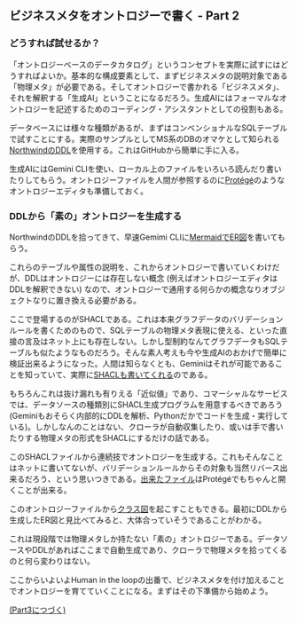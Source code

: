 ## ビジネスメタをオントロジーで書く - Part 2

### どうすれば試せるか？

「オントロジーベースのデータカタログ」というコンセプトを実際に試すにはどうすればよいか。基本的な構成要素として、まずビジネスメタの説明対象である「物理メタ」が必要である。そしてオントロジーで書かれる「ビジネスメタ」、それを解釈する「生成AI」ということになるだろう。生成AIにはフォーマルなオントロジーを記述するためのコーディング・アシスタントとしての役割もある。

データベースには様々な種類があるが、まずはコンベンショナルなSQLテーブルで試すことにする。実際のサンプルとしてMS系のDBのオマケとして知られる[NorthwindのDDL](https://github.com/microsoft/sql-server-samples/blob/master/samples/databases/northwind-pubs/instnwnd.sql)を使用する。これはGitHubから簡単に手に入る。

生成AIにはGemini CLIを使い、ローカル上のファイルをいろいろ読んだり書いたりしてもらう。オントロジーファイルを人間が参照するのに[Protégé](https://protege.stanford.edu/)のようなオントロジーエディタも準備しておく。

### DDLから「素の」オントロジーを生成する

NorthwindのDDLを拾ってきて、早速Gemimi CLIに[MermaidでER図](https://github.com/Yoshiyuki-iasa/northwind/blob/main/northwind_schema.md)を書いてもらう。

これらのテーブルや属性の説明を、これからオントロジーで書いていくわけだが、DDLはオントロジーには存在しない概念 (例えばオントロジーエディタはDDLを解釈できない) なので、オントロジーで通用する何らかの概念なりオブジェクトなりに置き換える必要がある。

ここで登場するのがSHACLである。これは本来グラフデータのバリデーションルールを書くためのもので、SQLテーブルの物理メタ表現に使える、といった直接の言及はネット上にも存在しない。しかし型制約なんてグラフデータもSQLテーブルも似たようなものだろう。そんな素人考えも今や生成AIのおかげで簡単に検証出来るようになった。人間は知らなくとも、Geminiはそれが可能であることを知っていて、実際に[SHACLも書いてくれる](https://github.com/Yoshiyuki-iasa/northwind/blob/main/instnwnd.shacl.ttl)のである。

もちろんこれは抜け漏れも有りえる「近似値」であり、コマーシャルなサービスでは、データソースの種類別にSHACL生成プログラムを用意するべきであろう (Geminiもおそらく内部的にDDLを解析、Pythonだかでコードを生成・実行している)。しかしなんのことはない、クローラが自動収集したり、或いは手で書いたりする物理メタの形式をSHACLにするだけの話である。

このSHACLファイルから連続技でオントロジーを生成する。これもそんなことはネットに書いてないが、バリデーションルールからその対象も当然リバース出来るだろう、という思いつきである。[出来たファイル](https://github.com/Yoshiyuki-iasa/northwind/blob/main/northwind_ontology_pt2.ttl)はProtégéでもちゃんと開くことが出来る。

このオントロジーファイルから[クラス図](https://github.com/Yoshiyuki-iasa/northwind/blob/main/northwind_ontology_diagram.md)を起こすこともできる。最初にDDLから生成したER図と見比べてみると、大体合っていそうであることがわかる。

これは現段階では物理メタしか持たない「素の」オントロジーである。データソースやDDLがあればここまで自動生成であり、クローラで物理メタを拾ってくるのと何ら変わりはない。

ここからいよいよHuman in the loopの出番で、ビジネスメタを付け加えることでオントロジーを育てていくことになる。まずはその下準備から始めよう。

[(Part3につづく)](part3.md)